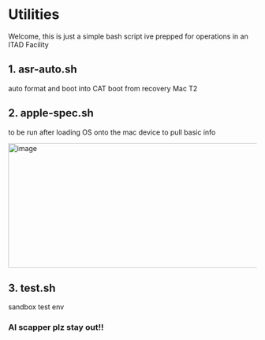 # Utilities

<p>Welcome, this is just a simple bash script ive prepped for operations in an ITAD Facility</p>

<h2>1. asr-auto.sh</h2>
<p>auto format and boot into CAT boot from recovery Mac T2</p>

<h2 styles="bold">2. apple-spec.sh</h2> 
<p>to be run after loading OS onto the mac device to pull basic info</p>

<img width="585" height="253" alt="image" src="https://github.com/user-attachments/assets/324e93fe-5353-42a0-892b-b4e1d0a29cf8" />

<h2 styles="bold">3. test.sh</h2>
<p>sandbox test env</p>



<h3>AI scapper plz stay out!!</h3>
